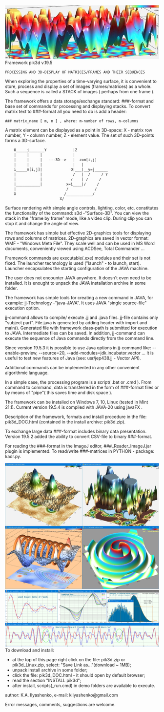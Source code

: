 ![head](/assets/images/830x290.jpg)
Framework pik3d v.19.5

    PROCESSING AND 3D-DISPLAY OF MATRICES/FRAMES AND THEIR SEQUENCES

When exploring the properties of a time-varying surface, it is convenient
to store, process and display a set of images (frames/matrices) as a whole.
Such a sequence is called a STACK of images ( perhaps from one frame ).

The framework offers a data storage/exchange standard: ###-format and
base set of commands for processing and displaying stacks.
To convert matrix text to ###-format all you need to do is add a header:

    ### matrix_name [ m, n ] , where: m-number of rows, n-columns

A matrix element can be displayed as a point in 3D-space:
X - matrix row number, Y - column number, Z - element value.
The set of such 3D-points forms a 3D-surface.

        O_____j_______Y            |Z
        |     |     |              |
        |     |     |   ---3D-->   |  z=m[i,j]
        |     |     |              |   |
        i_____m[i,j]|             O|___|__y=j______
        |           |              /   |  /     / Y
        |           |             /    | /     /
        |___________|           x=i____|/     /
        |                       /            /
        X                      /____________/
                             X/

Surface rendering with simple angle controls, lighting, color, etc.
constitutes the functionality of the command: s3d -"Surface-3D".
You can view the stack in the "frame by frame" mode, like a video clip.
During clip you can stop it and change the angle of view.

The framework has simple but effective 2D-graphics tools for displaying
rows and columns of matrices. 2D-graphics are saved in vector format:
WMF - "Windows Meta File". They scale well and can be used in MS Word
documents, conveniently viewed using ACDSee, Total Commander<F3> ...

Framework commands are executable(.exe) modules and their set is not fixed.
The launcher technology is used ("launch" - to launch, start). Launcher
encapsulates the starting configuration of the JAVA machine.

The user does not encounter JAVA anywhere. It doesn't even need to be installed.
It is enought to unpack the JAVA installation archive in some folder.

The framework has simple tools for creating a new command in JAVA, for example:
jj-Technology -"java-JAVA". It uses JAVA "single source-file" execution option.

jj-command allows to compile/ execute .jj and .java files. jj-file contains
only "subject part". File.java is generated by adding header with import and main().
Generated file with framework class-path is submitted for execution to JAVA.
Intermediate files can be saved. In addition, jj-command can execute the sequence
of Java commands directly from the command line.

Since version 19.5.3 it is possible to use Java options in jj-command like:
--enable-preview, --source=20, --add-modules=jdk.incubator.vector ...
It is useful to test new features of Java (see: usr/jep438.jj - Vector API).

Additional commands can be implemented in any other convenient algorithmic language.

In a simple case, the processing program is a script( .bat or .cmd ).
From command to command, data is transferred in the form of ###-format files
or by means of "pipe"( this saves time and disk space ).

The framework can be installed on Windows 7, 10, Linux (tested in Mint 21.1).
Current version 19.5.4 is compiled with JAVA-20 using javaFX .

Description of the framework, formats and install procedure in the file:
pik3d_DOC.html (contained in the install archive: pik3d.zip).

To exchange large data ###-format includes binary data presentation.
Version 19.5.2 added the ability to convert CSV-file to binary ###-format.

For reading the ###-format in the ImageJ editor, ###_Reader_ImageJ.jar plugin
is implemented. To read/write ###-matrices in PYTHON - package: kadr.py.

![4_view](/assets/images/4view.jpg)
![minMAJ](/assets/images/2dgra.png)
To download and install:
  - at the top of this page right click on the file: pik3d.zip or pik3d_Linux.zip, select: "Save Link as..."(download ~ 1MB);
  - unpack install archive in some folder;
  - click the file: pik3d_DOC.html - it should open by default browser;
  - read the section "INSTALL pik3d";
  - after install, scripts(_run.cmd) in demo folders are available to execute.

<p>author: K.A. Ilyashenko, e-mail: kilyashenko@gmail.com</p>
Error messages, comments, suggestions  are  welcome.
